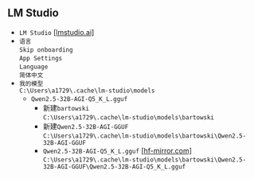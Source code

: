 ## LM Studio
* `LM Studio` [[lmstudio.ai]](https://lmstudio.ai/beta-releases)
* `语言`  
`Skip onboarding`  
`App Settings`  
`Language`  
`简体中文`
* `我的模型`  
`C:\Users\a1729\.cache\lm-studio\models`
  * `Qwen2.5-32B-AGI-Q5_K_L.gguf`
    * 新建`bartowski`  
`C:\Users\a1729\.cache\lm-studio\models\bartowski`
    * 新建`Qwen2.5-32B-AGI-GGUF`  
`C:\Users\a1729\.cache\lm-studio\models\bartowski\Qwen2.5-32B-AGI-GGUF`
    * `Qwen2.5-32B-AGI-Q5_K_L.gguf` [[hf-mirror.com]](https://hf-mirror.com/bartowski/Qwen2.5-32B-AGI-GGUF/tree/main)  
`C:\Users\a1729\.cache\lm-studio\models\bartowski\Qwen2.5-32B-AGI-GGUF\Qwen2.5-32B-AGI-Q5_K_L.gguf`
